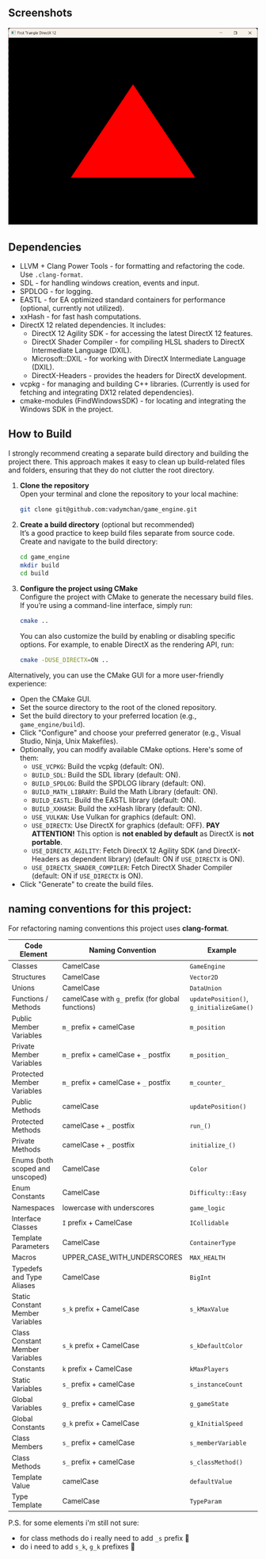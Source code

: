 ## Screenshots

![First Triangle DirectX 12](screenshots/first_triangle_dx12.png)

## Dependencies

- LLVM + Clang Power Tools - for formatting and refactoring the code. Use `.clang-format`.
- SDL - for handling windows creation, events and input.
- SPDLOG - for logging.
- EASTL - for EA optimized standard containers for performance (optional, currently not utilized).
- xxHash - for fast hash computations.
- DirectX 12 related dependencies. It includes:
  - DirectX 12 Agility SDK - for accessing the latest DirectX 12 features.
  - DirectX Shader Compiler - for compiling HLSL shaders to DirectX Intermediate Language (DXIL).
  - Microsoft::DXIL - for working with DirectX Intermediate Language (DXIL).
  - DirectX-Headers - provides the headers for DirectX development.
- vcpkg - for managing and building C++ libraries. (Currently is used for fetching and integrating DX12 related dependencies).
- cmake-modules (FindWindowsSDK) - for locating and integrating the Windows SDK in the project.

## How to Build

I strongly recommend creating a separate build directory and building the project there. This approach makes it easy to clean up build-related files and folders, ensuring that they do not clutter the root directory.

1. **Clone the repository**  
   Open your terminal and clone the repository to your local machine:

   ```bash
   git clone git@github.com:vadymchan/game_engine.git
   ```

2. **Create a build directory** (optional but recommended)  
   It’s a good practice to keep build files separate from source code. Create and navigate to the build directory:

   ```bash
   cd game_engine
   mkdir build
   cd build
   ```

3. **Configure the project using CMake**  
   Configure the project with CMake to generate the necessary build files.  
   If you’re using a command-line interface, simply run:
   ```bash
   cmake ..
   ```
   You can also customize the build by enabling or disabling specific options. For example, to enable DirectX as the rendering API, run:
   ```bash
   cmake -DUSE_DIRECTX=ON ..
   ```

Alternatively, you can use the CMake GUI for a more user-friendly experience:

- Open the CMake GUI.
- Set the source directory to the root of the cloned repository.
- Set the build directory to your preferred location (e.g., `game_engine/build`).
- Click "Configure" and choose your preferred generator (e.g., Visual Studio, Ninja, Unix Makefiles).
- Optionally, you can modify available CMake options. Here's some of them:
  - `USE_VCPKG`: Build the vcpkg (default: ON).
  - `BUILD_SDL`: Build the SDL library (default: ON).
  - `BUILD_SPDLOG`: Build the SPDLOG library (default: ON).
  - `BUILD_MATH_LIBRARY`: Build the Math Library (default: ON).
  - `BUILD_EASTL`: Build the EASTL library (default: ON).
  - `BUILD_XXHASH`: Build the xxHash library (default: ON).
  - `USE_VULKAN`: Use Vulkan for graphics (default: ON).
  - `USE_DIRECTX`: Use DirectX for graphics (default: OFF). **PAY ATTENTION!** This option is **not enabled by default** as DirectX is **not portable**.
  - `USE_DIRECTX_AGILITY`: Fetch DirectX 12 Agility SDK (and DirectX-Headers as dependent library) (default: ON if `USE_DIRECTX` is ON).
  - `USE_DIRECTX_SHADER_COMPILER`: Fetch DirectX Shader Compiler (default: ON if `USE_DIRECTX` is ON).
- Click "Generate" to create the build files.

## naming conventions for this project:

For refactoring naming conventions this project uses **clang-format**.

| Code Element                     | Naming Convention                                 | Example                                  |
| -------------------------------- | ------------------------------------------------- | ---------------------------------------- |
| Classes                          | CamelCase                                         | `GameEngine`                             |
| Structures                       | CamelCase                                         | `Vector2D`                               |
| Unions                           | CamelCase                                         | `DataUnion`                              |
| Functions / Methods              | camelCase with `g_` prefix (for global functions) | `updatePosition()`, `g_initializeGame()` |
| Public Member Variables          | `m_` prefix + camelCase                           | `m_position`                             |
| Private Member Variables         | `m_` prefix + camelCase + `_` postfix             | `m_position_`                            |
| Protected Member Variables       | `m_` prefix + camelCase + `_` postfix             | `m_counter_`                             |
| Public Methods                   | camelCase                                         | `updatePosition()`                       |
| Protected Methods                | camelCase + `_` postfix                           | `run_()`                                 |
| Private Methods                  | camelCase + `_` postfix                           | `initialize_()`                          |
| Enums (both scoped and unscoped) | CamelCase                                         | `Color`                                  |
| Enum Constants                   | CamelCase                                         | `Difficulty::Easy`                       |
| Namespaces                       | lowercase with underscores                        | `game_logic`                             |
| Interface Classes                | `I` prefix + CamelCase                            | `ICollidable`                            |
| Template Parameters              | CamelCase                                         | `ContainerType`                          |
| Macros                           | UPPER_CASE_WITH_UNDERSCORES                       | `MAX_HEALTH`                             |
| Typedefs and Type Aliases        | CamelCase                                         | `BigInt`                                 |
| Static Constant Member Variables | `s_k` prefix + CamelCase                          | `s_kMaxValue`                            |
| Class Constant Member Variables  | `s_k` prefix + CamelCase                          | `s_kDefaultColor`                        |
| Constants                        | `k` prefix + CamelCase                            | `kMaxPlayers`                            |
| Static Variables                 | `s_` prefix + camelCase                           | `s_instanceCount`                        |
| Global Variables                 | `g_` prefix + camelCase                           | `g_gameState`                            |
| Global Constants                 | `g_k` prefix + CamelCase                          | `g_kInitialSpeed`                        |
| Class Members                    | `s_` prefix + camelCase                           | `s_memberVariable`                       |
| Class Methods                    | `s_` prefix + camelCase                           | `s_classMethod()`                        |
| Template Value                   | camelCase                                         | `defaultValue`                           |
| Type Template                    | CamelCase                                         | `TypeParam`                              |

P.S. for some elements i'm still not sure:

- for class methods do i really need to add `_s` prefix 🤔
- do i need to add `s_k`, `g_k` prefixes 🤔
